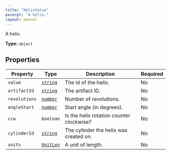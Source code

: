 ```yaml
---
title: "HelixValue"
excerpt: "A helix."
layout: manual
---
```


A helix.

**Type:** `object`





## Properties

| Property | Type | Description | Required |
|----------|------|-------------|----------|
| `value` |[`string`](/docs/kcl/types/string)| The id of the helix. | No |
| `artifactId` |[`string`](/docs/kcl/types/string)| The artifact ID. | No |
| `revolutions` |[`number`](/docs/kcl/types/number)| Number of revolutions. | No |
| `angleStart` |[`number`](/docs/kcl/types/number)| Start angle (in degrees). | No |
| `ccw` |`boolean`| Is the helix rotation counter clockwise? | No |
| `cylinderId` |[`string`](/docs/kcl/types/string)| The cylinder the helix was created on. | No |
| `units` |[`UnitLen`](/docs/kcl/types/UnitLen)| A unit of length. | No |


